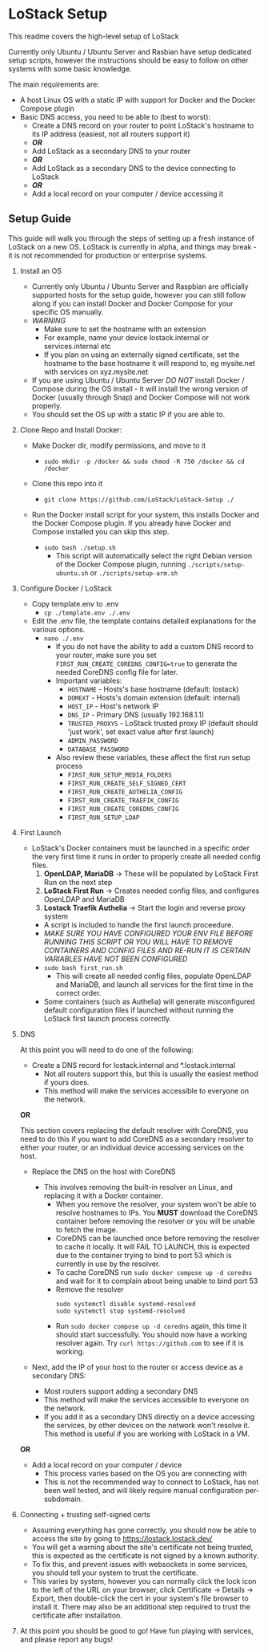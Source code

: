 # LoStack Setup

This readme covers the high-level setup of LoStack

Currently only Ubuntu / Ubuntu Server and Rasbian have setup dedicated setup  scripts, however the instructions should be easy to follow on other systems with some basic knowledge.

The main requirements are:
 - A host Linux OS with a static IP with support for Docker and the Docker Compose plugin
 - Basic DNS access, you need to be able to (best to worst):
    - Create a DNS record on your router to point LoStack's hostname to its IP address (easiest, not all routers support it)
    - ***OR***
    - Add LoStack as a secondary DNS to your router
    - ***OR***
    - Add LoStack as a secondary DNS to the device connecting to LoStack
    - ***OR***
    - Add a local record on your computer / device accessing it


## Setup Guide
This guide will walk you through the steps of setting up a fresh instance of LoStack on a new OS.
LoStack is currently in alpha, and things may break - it is not recommended for production or enterprise systems.


 1. Install an OS
    - Currently only Ubuntu / Ubuntu Server and Raspbian are officially supported hosts for the setup guide, however you can still follow along if you can install Docker and Docker Compose for your specific OS manually.
    - *WARNING*
        - Make sure to set the hostname with an extension
        - For example, name your device lostack.internal or services.internal etc
        - If you plan on using an externally signed certificate, set the hostname to the base hostname it will respond to, eg mysite.net with services on xyz.mysite.net
    - If you are using Ubuntu / Ubuntu Server *DO NOT* install Docker / Compose during the OS install - it will install the wrong version of Docker (usually through Snap) and Docker Compose will not work properly.
    - You should set the OS up with a static IP if you are able to.
    
 2. Clone Repo and Install Docker:
    - Make Docker dir, modify permissions, and move to it
        - `sudo mkdir -p /docker && sudo chmod -R 750 /docker && cd /docker`
    - Clone this repo into it
        - `git clone https://github.com/LoStack/LoStack-Setup ./`

    - Run the Docker install script for your system, this installs Docker and the Docker Compose plugin. If you already have Docker and Compose installed you can skip this step.
        - `sudo bash ./setup.sh`
            - This script will automatically select the right Debian version of the Docker Compose plugin, running `./scripts/setup-ubuntu.sh` or `./scripts/setup-arm.sh`

 3. Configure Docker / LoStack
    - Copy template.env to .env
        - `cp ./template.env ./.env`
    - Edit the .env file, the template contains detailed explanations for the various options. 
        - `nano ./.env`
            - If you do not have the ability to add a custom DNS record to your router, make sure you set `FIRST_RUN_CREATE_COREDNS_CONFIG=true` to generate the needed CoreDNS config file for later.
            - Important variables:
                - `HOSTNAME` - Hosts's base hostname (default: lostack)
                - `DOMEXT` - Hosts's domain extension (default: internal)
                - `HOST_IP` - Host's network IP
                - `DNS_IP` - Primary DNS (usually 192.168.1.1)
                - `TRUSTED_PROXYS` - LoStack trusted proxy IP (default should 'just work', set exact value after first launch)
                - `ADMIN_PASSWORD`
                - `DATABASE_PASSWORD`
            - Also review these variables, these affect the first run setup process
                - `FIRST_RUN_SETUP_MEDIA_FOLDERS`
                - `FIRST_RUN_CREATE_SELF_SIGNED_CERT`
                - `FIRST_RUN_CREATE_AUTHELIA_CONFIG`
                - `FIRST_RUN_CREATE_TRAEFIK_CONFIG`
                - `FIRST_RUN_CREATE_COREDNS_CONFIG`
                - `FIRST_RUN_SETUP_LDAP`

 4. First Launch
    - LoStack's Docker containers must be launched in a specific order the very first time it runs in order to properly create all needed config files.
        1. **OpenLDAP, MariaDB** -> These will be populated by LoStack First Run on the next step
        2. **LoStack First Run** -> Creates needed config files, and configures OpenLDAP and MariaDB 
        3. **Lostack Traefik Authelia** -> Start the login and reverse proxy system
        - A script is included to handle the first launch proceedure.
        - *MAKE SURE YOU HAVE CONFIGURED YOUR ENV FILE BEFORE RUNNING THIS SCRIPT OR YOU WILL HAVE TO REMOVE CONTAINERS AND CONFIG FILES AND RE-RUN IT IS CERTAIN VARIABLES HAVE NOT BEEN CONFIGURED*
        - `sudo bash first_run.sh`
            - This will create all needed config files, populate OpenLDAP and MariaDB, and launch all services for the first time in the correct order.
        - Some containers (such as Authelia) will generate misconfigured default configuration files if launched without running the LoStack first launch process correctly.

 5. DNS
    
    At this point you will need to do one of the following:
    
    - Create a DNS record for lostack.internal and *.lostack.internal
        - Not all routers support this, but this is usually the easiest method if yours does.
        - This method will make the services accessible to everyone on the network.

    **OR**

    This section covers replacing the default resolver with CoreDNS, you need to do this if you want to add CoreDNS as a secondary resolver to either your router, or an individual device accessing services on the host.

    - Replace the DNS on the host with CoreDNS
        - This involves removing the built-in resolver on Linux, and replacing it with a Docker container.
            - When you remove the resolver, your system won't be able to resolve hostnames to IPs. You **MUST** download the CoreDNS container before removing the resolver or you will be unable to fetch the image.
            - CoreDNS can be launched once before removing the resolver to cache it locally. It will FAIL TO LAUNCH, this is expected due to the container trying to bind to port 53 which is currently in use by the resolver.
            - To cache CoreDNS run `sudo docker compose up -d coredns` and wait for it to complain about being unable to bind port 53
            - Remove the resolver
                ```
                sudo systemctl disable systemd-resolved
                sudo systemctl stop systemd-resolved
                ```
            - Run `sudo docker compose up -d coredns` again, this time it should start successfully. You should now have a working resolver again. Try `curl https://github.com` to see if it is working.

    
    - Next, add the IP of your host to the router or access device as a secondary DNS:
        - Most routers support adding a secondary DNS
        - This method will make the services accessible to everyone on the network.
        - If you add it as a secondary DNS directly on a device accessing the services, by other devices on the network won't resolve it. This method is useful if you are working with LoStack in a VM.

    **OR**
    
    - Add a local record on your computer / device
        - This process varies based on the OS you are connecting with
        - This is not the recommended way to connect to LoStack, has not been well tested, and will likely require manual configuration per-subdomain.
    
 6. Connecting + trusting self-signed certs
    - Assuming everything has gone correctly, you should now be able to access the site by going to https://lostack.lostack.dev/
    - You will get a warning about the site's certificate not being trusted, this is expected as the certificate is not signed by a known authority. 
    - To fix this, and prevent issues with websockets in some services, you should tell your system to trust the certificate.
    - This varies by system, however you can normally click the lock icon to the left of the URL on your browser, click Certificate -> Details -> Export, then double-click the cert in your system's file browser to install it. There may also be an additional step required to trust the certificate after installation.

 7. At this point you should be good to go! Have fun playing with services, and please report any bugs!  